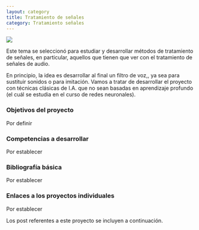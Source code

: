 ```yaml
---
layout: category
title: Tratamiento de señales
category: Tratamiento señales
---
```


![](https://upload.wikimedia.org/wikipedia/commons/a/a6/Signal-speech-martin-de.png)

Este tema se seleccionó para estudiar y desarrollar métodos de tratamiento de señales, 
en particular, aquellos que tienen que ver con el tratamiento de señales de audio.

En principio, la idea es desarrollar al final un filtro de voz,, ya sea para sustituir sonidos
o para imitación. Vamos a tratar de desarrollar el proyecto con técnicas clásicas de 
I.A. que no sean basadas en aprendizaje profundo (el cuál se estudia en el curso de redes neuronales).

### Objetivos del proyecto

Por definir

### Competencias a desarrollar

Por establecer

### Bibliografía básica

Por establecer

### Enlaces a los proyectos individuales

Por establecer



Los post referentes a este proyecto se incluyen a continuación.
